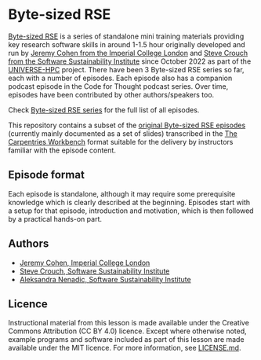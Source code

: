 # Byte-sized RSE

[Byte-sized RSE](https://www.universe-hpc.ac.uk/events/byte-sized-rse/) is a series of standalone mini training materials providing key research software skills in around 1-1.5 hour originally developed and run by [Jeremy Cohen from the Imperial College London](https://wp.doc.ic.ac.uk/scg/person/jeremy-cohen/) and [Steve Crouch from the Software Sustainability Institute](https://www.software.ac.uk/our-people/steve-crouch) since October 2022 as part of the [UNIVERSE-HPC](https://www.universe-hpc.ac.uk/) project. There have been 3 Byte-sized RSE series so far, each with a number of episodes. Each episode also has a companion podcast episode in the Code for Thought podcast series. Over time, episodes have been contributed by other authors/speakers too.

Check [Byte-sized RSE series](https://www.universe-hpc.ac.uk/events/byte-sized-rse/) for the full list of all episodes.

This repository contains a subset of the [original Byte-sized RSE episodes](https://www.universe-hpc.ac.uk/events/byte-sized-rse/) (currently mainly documented as a set of slides) transcribed in the [The Carpentries Workbench][workbench] format suitable for the delivery by instructors familiar with the episode content. 

## Episode format

Each episode is standalone, although it may require some prerequisite knowledge which is clearly described at the beginning. Episodes start with a setup for that episode, introduction and motivation, which is then followed by a practical hands-on part.


## Authors

- [Jeremy Cohen, Imperial College London](https://github.com/jcohen02)
- [Steve Crouch, Software Sustainability Institute](https://github.com/steve-crouch)
- [Aleksandra Nenadic, Software Sustainability Institute](https://github.com/anenadic)

## Licence

Instructional material from this lesson is made available under the Creative Commons Attribution (CC BY 4.0) licence. 
Except where otherwise noted, example programs and software included as part of this lesson are made available under the MIT licence. For more information, see [LICENSE.md](./LICENSE.md).

[workbench]: https://carpentries.github.io/sandpaper-docs/
